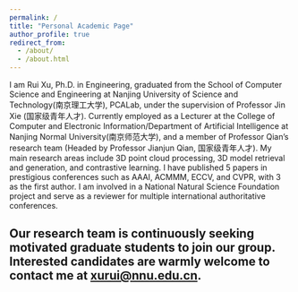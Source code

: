 ```yaml
---
permalink: /
title: "Personal Academic Page"
author_profile: true
redirect_from: 
  - /about/
  - /about.html
---
```


I am Rui Xu, Ph.D. in Engineering, graduated from the School of Computer Science and Engineering at Nanjing University of Science and Technology(南京理工大学), PCALab, under the supervision of Professor Jin Xie (国家级青年人才). Currently employed as a Lecturer at the College of Computer and Electronic Information/Department of Artificial Intelligence at Nanjing Normal University(南京师范大学), and a member of Professor Qian’s research team (Headed by Professor Jianjun Qian, 国家级青年人才). My main research areas include 3D point cloud processing, 3D model retrieval and generation, and contrastive learning. I have published 5 papers in prestigious conferences such as AAAI, ACMMM, ECCV, and CVPR, with 3 as the first author. I am involved in a National Natural Science Foundation project and serve as a reviewer for multiple international authoritative conferences.


## Our research team is continuously seeking motivated graduate students to join our group. Interested candidates are warmly welcome to contact me at xurui@nnu.edu.cn.
